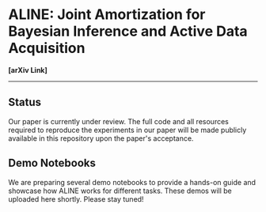 # ALINE: Joint Amortization for Bayesian Inference and Active Data Acquisition

**[arXiv Link]**

---

## Status

Our paper is currently under review. The full code and all resources required to reproduce the experiments in our paper will be made publicly available in this repository upon the paper's acceptance.

## Demo Notebooks

We are preparing several demo notebooks to provide a hands-on guide and showcase how ALINE works for different tasks. These demos will be uploaded here shortly. Please stay tuned!
